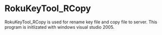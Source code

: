 RokuKeyTool_RCopy
=================

RokuKeyTool_RCopy is used for rename key file and copy file to server.
This program is initlizated with windows visual studio 2005.
